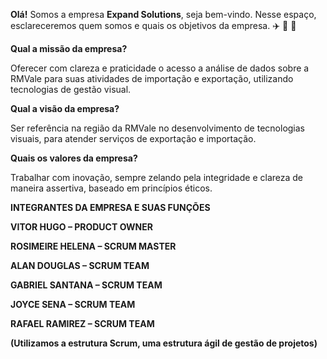 **Olá!** Somos a empresa **Expand Solutions**, seja bem-vindo. Nesse espaço, esclareceremos quem somos e quais os objetivos da empresa. :airplane: :ship: :train:

**Qual a missão da empresa?**

Oferecer com clareza e praticidade o acesso a análise de dados sobre a RMVale para suas atividades de importação e exportação, utilizando tecnologias de gestão visual.

**Qual a visão da empresa?**

Ser referência na região da RMVale no desenvolvimento de tecnologias visuais, para atender serviços de exportação e importação.

**Quais os valores da empresa?**

Trabalhar com inovação, sempre zelando pela integridade e clareza de maneira assertiva, baseado em princípios éticos.

**INTEGRANTES DA EMPRESA E SUAS FUNÇÕES**

**VITOR HUGO – PRODUCT OWNER**

**ROSIMEIRE HELENA – SCRUM MASTER**

**ALAN DOUGLAS – SCRUM TEAM**

**GABRIEL SANTANA – SCRUM TEAM**

**JOYCE SENA – SCRUM TEAM**

**RAFAEL RAMIREZ – SCRUM TEAM**

**(Utilizamos a estrutura Scrum, uma estrutura ágil de gestão de projetos)**
